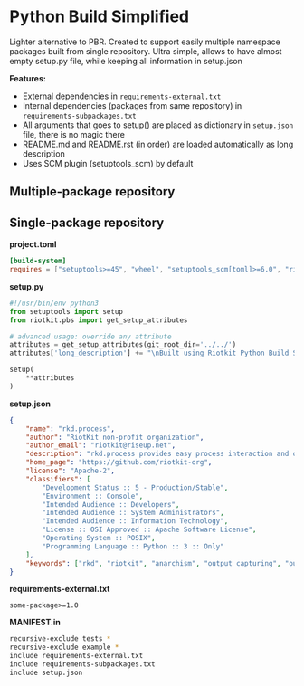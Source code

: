 Python Build Simplified
=======================

Lighter alternative to PBR. Created to support easily multiple namespace packages built from single repository.
Ultra simple, allows to have almost empty setup.py file, while keeping all information in setup.json

**Features:**
- External dependencies in `requirements-external.txt`
- Internal dependencies (packages from same repository) in `requirements-subpackages.txt`
- All arguments that goes to setup() are placed as dictionary in `setup.json` file, there is no magic there
- README.md and README.rst (in order) are loaded automatically as long description
- Uses SCM plugin (setuptools_scm) by default

Multiple-package repository
---------------------------




Single-package repository
-------------------------

**project.toml**

```toml
[build-system]
requires = ["setuptools>=45", "wheel", "setuptools_scm[toml]>=6.0", "riotkit.pbs>=1.0"]
```

**setup.py**

```python
#!/usr/bin/env python3
from setuptools import setup
from riotkit.pbs import get_setup_attributes

# advanced usage: override any attribute
attributes = get_setup_attributes(git_root_dir='../../')
attributes['long_description'] += "\nBuilt using Riotkit Python Build Simplified"

setup(
    **attributes
)
```

**setup.json**

```json
{
    "name": "rkd.process",
    "author": "RiotKit non-profit organization",
    "author_email": "riotkit@riseup.net",
    "description": "rkd.process provides easy process interaction and output capturing/redirecting, wraps subprocess from Python's standard library.",
    "home_page": "https://github.com/riotkit-org",
    "license": "Apache-2",
    "classifiers": [
        "Development Status :: 5 - Production/Stable",
        "Environment :: Console",
        "Intended Audience :: Developers",
        "Intended Audience :: System Administrators",
        "Intended Audience :: Information Technology",
        "License :: OSI Approved :: Apache Software License",
        "Operating System :: POSIX",
        "Programming Language :: Python :: 3 :: Only"
    ],
    "keywords": ["rkd", "riotkit", "anarchism", "output capturing", "output", "subprocess"]
}
```

**requirements-external.txt**

```
some-package>=1.0
```

**MANIFEST.in**

```bash
recursive-exclude tests *
recursive-exclude example *
include requirements-external.txt
include requirements-subpackages.txt
include setup.json
```
